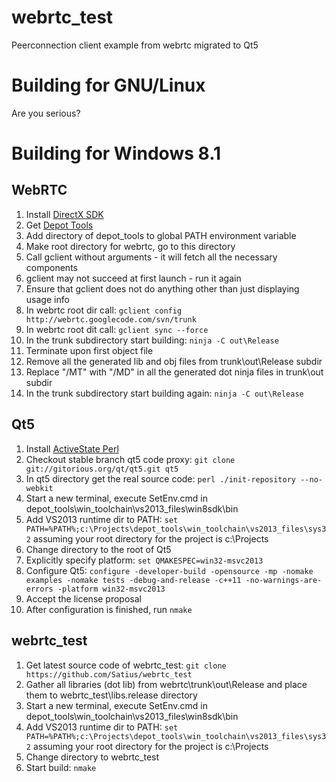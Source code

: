 webrtc_test
===========
Peerconnection client example from webrtc migrated to Qt5

Building for GNU/Linux
======================
Are you serious?

Building for Windows 8.1
========================
WebRTC
------
1. Install [DirectX SDK](http://www.microsoft.com/en-us/download/details.aspx?id=6812)
2. Get [Depot Tools](https://src.chromium.org/svn/trunk/tools/depot_tools.zip)
3. Add directory of depot_tools to global PATH environment variable
4. Make root directory for webrtc, go to this directory
5. Call gclient without arguments - it will fetch all the necessary components
6. gclient may not succeed at first launch - run it again
7. Ensure that gclient does not do anything other than just displaying usage info
8. In webrtc root dir call: `gclient config http://webrtc.googlecode.com/svn/trunk`
9. In webrtc root dit call: `gclient sync --force`
10. In the trunk subdirectory start building: `ninja -C out\Release`
11. Terminate upon first object file
12. Remove all the generated lib and obj files from trunk\out\Release subdir
13. Replace "/MT" with "/MD" in all the generated dot ninja files in trunk\out subdir
14. In the trunk subdirectory start building again: `ninja -C out\Release`

Qt5
---
1. Install [ActiveState Perl](http://downloads.activestate.com/ActivePerl/releases/5.16.3.1604/ActivePerl-5.16.3.1604-MSWin32-x64-298023.msi)
2. Checkout stable branch qt5 code proxy: `git clone git://gitorious.org/qt/qt5.git qt5`
3. In qt5 directory get the real source code: `perl ./init-repository --no-webkit`
4. Start a new terminal, execute SetEnv.cmd in depot_tools\win_toolchain\vs2013_files\win8sdk\bin
5. Add VS2013 runtime dir to PATH: `set PATH=%PATH%;c:\Projects\depot_tools\win_toolchain\vs2013_files\sys32` assuming your root directory for the project is c:\Projects
6. Change directory to the root of Qt5
7. Explicitly specify platform: `set QMAKESPEC=win32-msvc2013`
8. Configure Qt5: `configure -developer-build -opensource -mp -nomake examples -nomake tests -debug-and-release -c++11 -no-warnings-are-errors -platform win32-msvc2013`
9. Accept the license proposal
10. After configuration is finished, run `nmake`

webrtc_test
-----------
1. Get latest source code of webrtc_test: `git clone https://github.com/Satius/webrtc_test`
2. Gather all libraries (dot lib) from webrtc\trunk\out\Release and place them to webrtc_test\libs.release directory
3. Start a new terminal, execute SetEnv.cmd in depot_tools\win_toolchain\vs2013_files\win8sdk\bin
4. Add VS2013 runtime dir to PATH: `set PATH=%PATH%;c:\Projects\depot_tools\win_toolchain\vs2013_files\sys32` assuming your root directory for the project is c:\Projects
5. Change directory to webrtc_test
6. Start build: `nmake`
